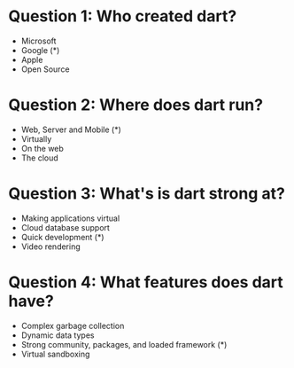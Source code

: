 # Question 1: Who created dart?
- Microsoft
- Google (*)
- Apple
- Open Source

# Question 2: Where does dart run?
- Web, Server and Mobile (*)
- Virtually
- On the web
- The cloud

# Question 3: What's is dart strong at?
- Making applications virtual
- Cloud database support
- Quick development (*)
- Video rendering

# Question 4: What features does dart have?
- Complex garbage collection
- Dynamic data types
- Strong community, packages, and loaded framework (*)
- Virtual sandboxing